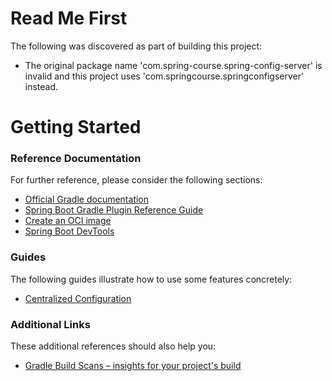 # Read Me First
The following was discovered as part of building this project:

* The original package name 'com.spring-course.spring-config-server' is invalid and this project uses 'com.springcourse.springconfigserver' instead.

# Getting Started

### Reference Documentation
For further reference, please consider the following sections:

* [Official Gradle documentation](https://docs.gradle.org)
* [Spring Boot Gradle Plugin Reference Guide](https://docs.spring.io/spring-boot/docs/2.6.3/gradle-plugin/reference/html/)
* [Create an OCI image](https://docs.spring.io/spring-boot/docs/2.6.3/gradle-plugin/reference/html/#build-image)
* [Spring Boot DevTools](https://docs.spring.io/spring-boot/docs/2.6.3/reference/htmlsingle/#using-boot-devtools)

### Guides
The following guides illustrate how to use some features concretely:

* [Centralized Configuration](https://spring.io/guides/gs/centralized-configuration/)

### Additional Links
These additional references should also help you:

* [Gradle Build Scans – insights for your project's build](https://scans.gradle.com#gradle)

